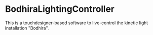 # BodhiraLightingController
This is a touchdesigner-based software to live-control the kinetic light installation "Bodhira". 
